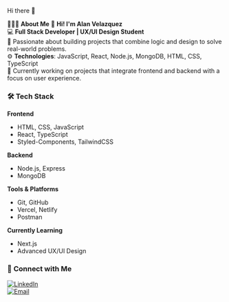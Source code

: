 Hi there 👋

👨🏻‍💻 **About Me**
👋 **Hi! I'm Alan Velazquez**  
💻 **Full Stack Developer | UX/UI Design Student**  
🚀 Passionate about building projects that combine logic and design to solve real-world problems.  
⚙️ **Technologies**: JavaScript, React, Node.js, MongoDB, HTML, CSS, TypeScript  
🎯 Currently working on projects that integrate frontend and backend with a focus on user experience.  


### 🛠️ **Tech Stack**

**Frontend**  
- HTML, CSS, JavaScript  
- React, TypeScript  
- Styled-Components, TailwindCSS  

**Backend**  
- Node.js, Express  
- MongoDB  

**Tools & Platforms**  
- Git, GitHub  
- Vercel, Netlify  
- Postman  

**Currently Learning**  
- Next.js  
- Advanced UX/UI Design  

### 🤝 **Connect with Me**

[![LinkedIn](https://img.shields.io/badge/LinkedIn-0077B5?style=for-the-badge&logo=linkedin&logoColor=white)](https://www.linkedin.com/in/alanvelazquez14/)  
[![Email](https://img.shields.io/badge/Email-D14836?style=for-the-badge&logo=gmail&logoColor=white)](mailto:velazquez.alan14@gmail.com)  
